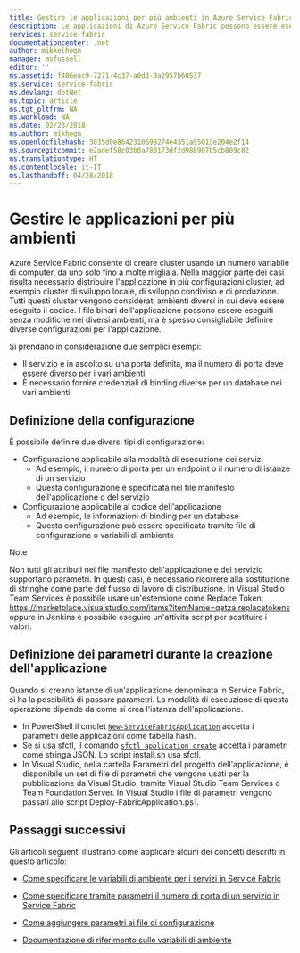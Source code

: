 ```yaml
---
title: Gestire le applicazioni per più ambienti in Azure Service Fabric | Microsoft Docs
description: Le applicazioni di Azure Service Fabric possono essere eseguite su cluster con dimensioni che variano da un solo computer a molte migliaia. In alcuni casi è possibile che si voglia configurare l'applicazione in modo diverso per i diversi ambienti. Questo articolo illustra come definire diversi parametri dell'applicazione per ogni ambiente,
services: service-fabric
documentationcenter: .net
author: mikkelhegn
manager: msfussell
editor: ''
ms.assetid: f406eac9-7271-4c37-a0d3-0a2957b60537
ms.service: service-fabric
ms.devlang: dotNet
ms.topic: article
ms.tgt_pltfrm: NA
ms.workload: NA
ms.date: 02/23/2018
ms.author: mikhegn
ms.openlocfilehash: 3035d0e8642310698274e4351a95013e204e2f14
ms.sourcegitcommit: e2adef58c03b0a780173df2d988907b5cb809c82
ms.translationtype: HT
ms.contentlocale: it-IT
ms.lasthandoff: 04/28/2018
---
```

# <a name="manage-applications-for-multiple-environments"></a>Gestire le applicazioni per più ambienti

Azure Service Fabric consente di creare cluster usando un numero variabile di computer, da uno solo fino a molte migliaia. Nella maggior parte dei casi risulta necessario distribuire l'applicazione in più configurazioni cluster, ad esempio cluster di sviluppo locale, di sviluppo condiviso e di produzione. Tutti questi cluster vengono considerati ambienti diversi in cui deve essere eseguito il codice. I file binari dell'applicazione possono essere eseguiti senza modifiche nei diversi ambienti, ma è spesso consigliabile definire diverse configurazioni per l'applicazione.

Si prendano in considerazione due semplici esempi:
  - Il servizio è in ascolto su una porta definita, ma il numero di porta deve essere diverso per i vari ambienti
  - È necessario fornire credenziali di binding diverse per un database nei vari ambienti

## <a name="specifying-configuration"></a>Definizione della configurazione

È possibile definire due diversi tipi di configurazione:

- Configurazione applicabile alla modalità di esecuzione dei servizi
  - Ad esempio, il numero di porta per un endpoint o il numero di istanze di un servizio
  - Questa configurazione è specificata nel file manifesto dell'applicazione o del servizio
- Configurazione applicabile al codice dell'applicazione
  - Ad esempio, le informazioni di binding per un database
  - Questa configurazione può essere specificata tramite file di configurazione o variabili di ambiente

> [!NOTE]
> Non tutti gli attributi nei file manifesto dell'applicazione e del servizio supportano parametri.
> In questi casi, è necessario ricorrere alla sostituzione di stringhe come parte del flusso di lavoro di distribuzione. In Visual Studio Team Services è possibile usare un'estensione come Replace Token: https://marketplace.visualstudio.com/items?itemName=qetza.replacetokens oppure in Jenkins è possibile eseguire un'attività script per sostituire i valori.
>

## <a name="specifying-parameters-during-application-creation"></a>Definizione dei parametri durante la creazione dell'applicazione

Quando si creano istanze di un'applicazione denominata in Service Fabric, si ha la possibilità di passare parametri. La modalità di esecuzione di questa operazione dipende da come si crea l'istanza dell'applicazione.

  - In PowerShell il cmdlet [`New-ServiceFabricApplication`](https://docs.microsoft.com/powershell/module/servicefabric/new-servicefabricapplication?view=azureservicefabricps) accetta i parametri delle applicazioni come tabella hash.
  - Se si usa sfctl, il comando [`sfctl application create`](https://docs.microsoft.com/azure/service-fabric/service-fabric-sfctl-application#sfctl-application-create) accetta i parametri come stringa JSON. Lo script install.sh usa sfctl.
  - In Visual Studio, nella cartella Parametri del progetto dell'applicazione, è disponibile un set di file di parametri che vengono usati per la pubblicazione da Visual Studio, tramite Visual Studio Team Services o Team Foundation Server. In Visual Studio i file di parametri vengono passati allo script Deploy-FabricApplication.ps1.

## <a name="next-steps"></a>Passaggi successivi
Gli articoli seguenti illustrano come applicare alcuni dei concetti descritti in questo articolo:

- [Come specificare le variabili di ambiente per i servizi in Service Fabric](service-fabric-how-to-specify-environment-variables.md)
- [Come specificare tramite parametri il numero di porta di un servizio in Service Fabric](service-fabric-how-to-specify-port-number-using-parameters.md)
- [Come aggiungere parametri ai file di configurazione](service-fabric-how-to-parameterize-configuration-files.md)

- [Documentazione di riferimento sulle variabili di ambiente](service-fabric-environment-variables-reference.md)
